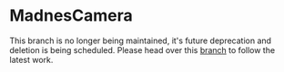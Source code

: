 # MadnesCamera
This branch is no longer being maintained, it's future deprecation and deletion is being scheduled. Please head over this [branch](https://github.com/MDNSSKNGHT/madness-camera-6.2.030/tree/refactor) to follow the latest work.

